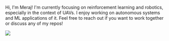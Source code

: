 Hi, I'm Meraj! I'm currently focusing on reinforcement learning and robotics, especially in the context of UAVs. I enjoy working on autonomous systems and ML applications of it. Feel free to reach out if you want to work together or discuss any of my repos!

![](https://komarev.com/ghpvc/?username=meraccos)

<!--
**meraccos/meraccos** is a ✨ _special_ ✨ repository because its `README.md` (this file) appears on your GitHub profile.

Here are some ideas to get you started:

- 🔭 I’m currently working on ...
- 🌱 I’m currently learning ...
- 👯 I’m looking to collaborate on ...
- 🤔 I’m looking for help with ...
- 💬 Ask me about ...
- 📫 How to reach me: ...
- 😄 Pronouns: ...
- ⚡ Fun fact: ...
-->
